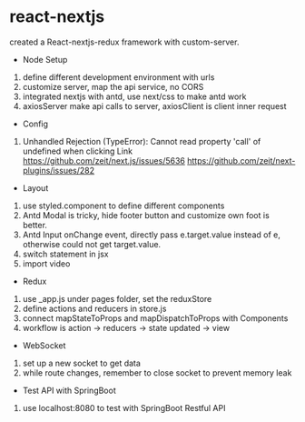 # react-nextjs

created a React-nextjs-redux framework with custom-server. 

* Node Setup
1. define different development environment with urls
2. customize server, map the api service, no CORS
3. integrated nextjs with antd, use next/css to make antd work
4. axiosServer make api calls to server, axiosClient is client inner request

* Config 
1. Unhandled Rejection (TypeError): Cannot read property 'call' of undefined when clicking      Link https://github.com/zeit/next.js/issues/5636
        https://github.com/zeit/next-plugins/issues/282

* Layout
1. use styled.component to define different components
2. Antd Modal is tricky, hide footer button and customize own foot is better.
3. Antd Input onChange event, directly pass e.target.value instead of e, otherwise could not    get target.value.
4. switch statement in jsx
5. import video

* Redux
1. use _app.js under pages folder, set the reduxStore
2. define actions and reducers in store.js
3. connect mapStateToProps and mapDispatchToProps with Components
4. workflow is action -> reducers -> state updated -> view

* WebSocket
1. set up a new socket to get data
2. while route changes, remember to close socket to prevent memory leak

* Test API with SpringBoot
1. use localhost:8080 to test with SpringBoot Restful API 
